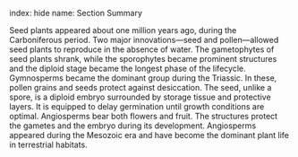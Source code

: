 index: hide
name: Section Summary

Seed plants appeared about one million years ago, during the Carboniferous period. Two major innovations—seed and pollen—allowed seed plants to reproduce in the absence of water. The gametophytes of seed plants shrank, while the sporophytes became prominent structures and the diploid stage became the longest phase of the lifecycle. Gymnosperms became the dominant group during the Triassic. In these, pollen grains and seeds protect against desiccation. The seed, unlike a spore, is a diploid embryo surrounded by storage tissue and protective layers. It is equipped to delay germination until growth conditions are optimal. Angiosperms bear both flowers and fruit. The structures protect the gametes and the embryo during its development. Angiosperms appeared during the Mesozoic era and have become the dominant plant life in terrestrial habitats.
